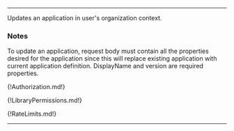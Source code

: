 ---

Updates an application in user's organization context.

### Notes

To update an application, request body must contain all the properties desired for the application since this will replace existing application with current application definition. DisplayName and version are required properties.

{!Authorization.md!}

{!LibraryPermissions.md!}

{!RateLimits.md!}

---